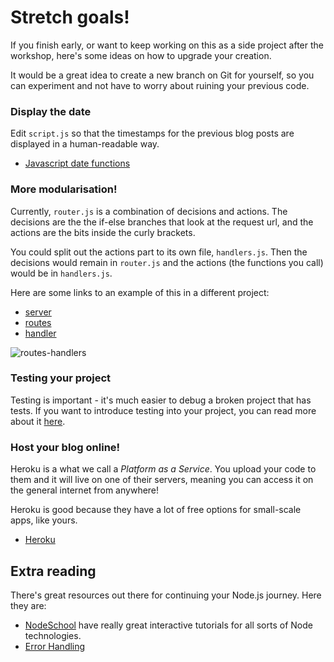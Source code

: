 # Stretch goals!

If you finish early, or want to keep working on this as a side project after the workshop, here's some ideas on how to upgrade your creation.

It would be a great idea to create a new branch on Git for yourself, so you can experiment and not have to worry about ruining your previous code.

### Display the date
 Edit `script.js` so that the timestamps for the previous blog posts are displayed in a human-readable way.

 * [Javascript date functions](http://www.w3schools.com/jsref/jsref_obj_date.asp)


### More modularisation!
Currently, `router.js` is a combination of decisions and actions.  The decisions are the  the if-else branches that look at the request url, and the actions are the bits inside the curly brackets.

You could split out the actions part to its own file, `handlers.js`.  Then the decisions would remain in `router.js` and the actions (the functions you call) would be in `handlers.js`.

Here are some links to an example of this in a different project:
- [server](https://github.com/node-girls/workshop-2015/blob/example/server.js#L6-Lundefined)
- [routes](https://github.com/node-girls/workshop-2015/blob/example/routes.js)
- [handler](https://github.com/node-girls/workshop-2015/blob/example/handlers.js)

![routes-handlers](readme-images/stretch-routes-handlers.png)


### Testing your project
Testing is important - it's much easier to debug a broken project that has tests.  If you want to introduce testing into your project, you can read more about it [here](http://code.tutsplus.com/tutorials/testing-in-nodejs--net-35018).


### Host your blog online!
Heroku is a what we call a *Platform as a Service*.  You upload your code to them and it will live on one of their servers, meaning you can access it on the general internet from anywhere!  

Heroku is good because they have a lot of free options for small-scale apps, like yours.

* [Heroku](https://www.heroku.com/platform)

## Extra reading
There's great resources out there for continuing your Node.js journey.  Here they are:

* [NodeSchool](nodeschool.io) have really great interactive tutorials for all sorts of Node technologies.
* [Error Handling](http://thenodeway.io/posts/understanding-error-first-callbacks/)
